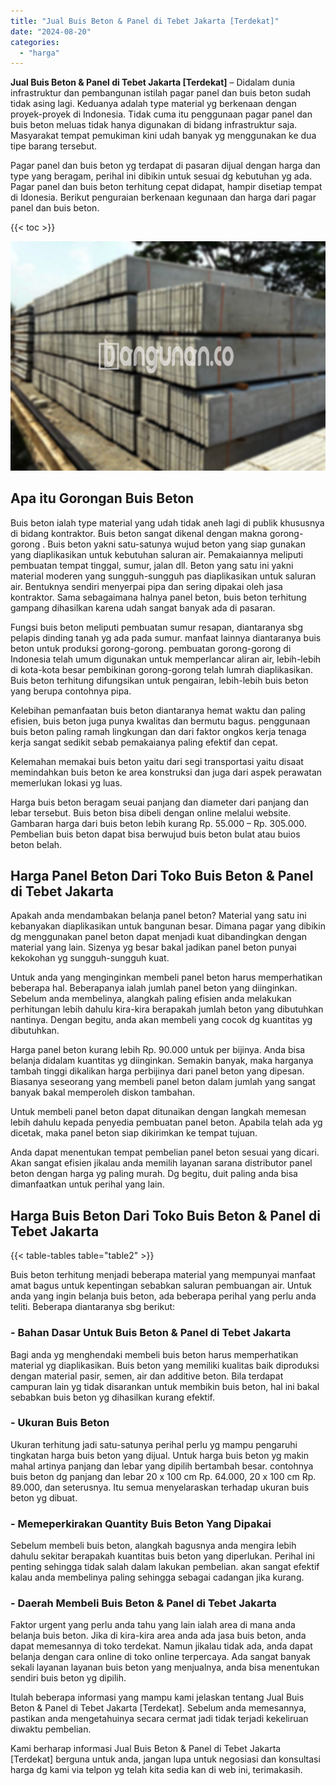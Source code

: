 ```yaml
---
title: "Jual Buis Beton & Panel di Tebet Jakarta [Terdekat]"
date: "2024-08-20"
categories: 
  - "harga"
---
```


**Jual Buis Beton & Panel di Tebet Jakarta \[Terdekat\]** – Didalam dunia infrastruktur dan pembangunan istilah pagar panel dan buis beton sudah tidak asing lagi. Keduanya adalah type material yg berkenaan dengan proyek-proyek di Indonesia. Tidak cuma itu penggunaan pagar panel dan buis beton meluas tidak hanya digunakan di bidang infrastruktur saja. Masyarakat tempat pemukiman kini udah banyak yg menggunakan ke dua tipe barang tersebut.

Pagar panel dan buis beton yg terdapat di pasaran dijual dengan harga dan type yang beragam, perihal ini dibikin untuk sesuai dg kebutuhan yg ada. Pagar panel dan buis beton terhitung cepat didapat, hampir disetiap tempat di Idonesia. Berikut penguraian berkenaan kegunaan dan harga dari pagar panel dan buis beton.

{{< toc >}}

![](/images/jual-panel-buis-beton-murah-01.png)

## Apa itu Gorongan Buis Beton

Buis beton ialah type material yang udah tidak aneh lagi di publik khususnya di bidang kontraktor. Buis beton sangat dikenal dengan makna gorong-gorong . Buis beton yakni satu-satunya wujud beton yang siap gunakan yang diaplikasikan untuk kebutuhan saluran air. Pemakaiannya meliputi pembuatan tempat tinggal, sumur, jalan dll. Beton yang satu ini yakni material moderen yang sungguh-sungguh pas diaplikasikan untuk saluran air. Bentuknya sendiri menyerpai pipa dan sering dipakai oleh jasa kontraktor. Sama sebagaimana halnya panel beton, buis beton terhitung gampang dihasilkan karena udah sangat banyak ada di pasaran.

Fungsi buis beton meliputi pembuatan sumur resapan, diantaranya sbg pelapis dinding tanah yg ada pada sumur. manfaat lainnya diantaranya buis beton untuk produksi gorong-gorong. pembuatan gorong-gorong di Indonesia telah umum digunakan untuk memperlancar aliran air, lebih-lebih di kota-kota besar pembikinan gorong-gorong telah lumrah diaplikasikan. Buis beton terhitung difungsikan untuk pengairan, lebih-lebih buis beton yang berupa contohnya pipa.

Kelebihan pemanfaatan buis beton diantaranya hemat waktu dan paling efisien, buis beton juga punya kwalitas dan bermutu bagus. penggunaan buis beton paling ramah lingkungan dan dari faktor ongkos kerja tenaga kerja sangat sedikit sebab pemakaianya paling efektif dan cepat.

Kelemahan memakai buis beton yaitu dari segi transportasi yaitu disaat memindahkan buis beton ke area konstruksi dan juga dari aspek perawatan memerlukan lokasi yg luas.

Harga buis beton beragam seuai panjang dan diameter dari panjang dan lebar tersebut. Buis beton bisa dibeli dengan online melalui website. Gambaran harga dari buis beton lebih kurang Rp. 55.000 – Rp. 305.000. Pembelian buis beton dapat bisa berwujud buis beton bulat atau buios beton belah.

## Harga Panel Beton Dari Toko Buis Beton & Panel di Tebet Jakarta

Apakah anda mendambakan belanja panel beton? Material yang satu ini kebanyakan diaplikasikan untuk bangunan besar. Dimana pagar yang dibikin dg menggunakan panel beton dapat menjadi kuat dibandingkan dengan material yang lain. Sizenya yg besar bakal jadikan panel beton punyai kekokohan yg sungguh-sungguh kuat.

Untuk anda yang menginginkan membeli panel beton harus memperhatikan beberapa hal. Beberapanya ialah jumlah panel beton yang diinginkan. Sebelum anda membelinya, alangkah paling efisien anda melakukan perhitungan lebih dahulu kira-kira berapakah jumlah beton yang dibutuhkan nantinya. Dengan begitu, anda akan membeli yang cocok dg kuantitas yg dibutuhkan.

Harga panel beton kurang lebih Rp. 90.000 untuk per bijinya. Anda bisa belanja didalam kuantitas yg diinginkan. Semakin banyak, maka harganya tambah tinggi dikalikan harga perbijinya dari panel beton yang dipesan. Biasanya seseorang yang membeli panel beton dalam jumlah yang sangat banyak bakal memperoleh diskon tambahan.

Untuk membeli panel beton dapat ditunaikan dengan langkah memesan lebih dahulu kepada penyedia pembuatan panel beton. Apabila telah ada yg dicetak, maka panel beton siap dikirimkan ke tempat tujuan.

Anda dapat menentukan tempat pembelian panel beton sesuai yang dicari. Akan sangat efisien jikalau anda memilih layanan sarana distributor panel beton dengan harga yg paling murah. Dg begitu, duit paling anda bisa dimanfaatkan untuk perihal yang lain.

## Harga Buis Beton Dari Toko Buis Beton & Panel di Tebet Jakarta

{{< table-tables table="table2" >}}

Buis beton terhitung menjadi beberapa material yang mempunyai manfaat amat bagus untuk kepentingan sebabkan saluran pembuangan air. Untuk anda yang ingin belanja buis beton, ada beberapa perihal yang perlu anda teliti. Beberapa diantaranya sbg berikut:

### \- Bahan Dasar Untuk Buis Beton & Panel di Tebet Jakarta

Bagi anda yg menghendaki membeli buis beton harus memperhatikan material yg diaplikasikan. Buis beton yang memiliki kualitas baik diproduksi dengan material pasir, semen, air dan additive beton. Bila terdapat campuran lain yg tidak disarankan untuk membikin buis beton, hal ini bakal sebabkan buis beton yg dihasilkan kurang efektif.

### \- Ukuran Buis Beton

Ukuran terhitung jadi satu-satunya perihal perlu yg mampu pengaruhi tingkatan harga buis beton yang dijual. Untuk harga buis beton yg makin mahal artinya panjang dan lebar yang dipilih bertambah besar. contohnya buis beton dg panjang dan lebar 20 x 100 cm Rp. 64.000, 20 x 100 cm Rp. 89.000, dan seterusnya. Itu semua menyelaraskan terhadap ukuran buis beton yg dibuat.

### \- Memeperkirakan Quantity Buis Beton Yang Dipakai

Sebelum membeli buis beton, alangkah bagusnya anda mengira lebih dahulu sekitar berapakah kuantitas buis beton yang diperlukan. Perihal ini penting sehingga tidak salah dalam lakukan pembelian. akan sangat efektif kalau anda membelinya paling sehingga sebagai cadangan jika kurang.

### \- Daerah Membeli Buis Beton & Panel di Tebet Jakarta

Faktor urgent yang perlu anda tahu yang lain ialah area di mana anda belanja buis beton. Jika di kira-kira area anda ada jasa buis beton, anda dapat memesannya di toko terdekat. Namun jikalau tidak ada, anda dapat belanja dengan cara online di toko online terpercaya. Ada sangat banyak sekali layanan layanan buis beton yang menjualnya, anda bisa menentukan sendiri buis beton yg dipilih.

Itulah beberapa informasi yang mampu kami jelaskan tentang Jual Buis Beton & Panel di Tebet Jakarta \[Terdekat\]. Sebelum anda memesannya, pastikan anda mengetahuinya secara cermat jadi tidak terjadi kekeliruan diwaktu pembelian.

Kami berharap informasi Jual Buis Beton & Panel di Tebet Jakarta \[Terdekat\] berguna untuk anda, jangan lupa untuk negosiasi dan konsultasi harga dg kami via telpon yg telah kita sedia kan di web ini, terimakasih.
